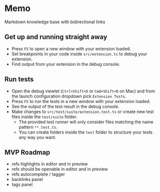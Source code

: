 # Memo

Markdown knowledge base with bidirectional links

## Get up and running straight away

* Press `F5` to open a new window with your extension loaded.
* Set breakpoints in your code inside `src/extension.ts` to debug your extension.
* Find output from your extension in the debug console.

## Run tests

* Open the debug viewlet (`Ctrl+Shift+D` or `Cmd+Shift+D` on Mac) and from the launch configuration dropdown pick `Extension Tests`.
* Press `F5` to run the tests in a new window with your extension loaded.
* See the output of the test result in the debug console.
* Make changes to `src/test/suite/extension.test.ts` or create new test files inside the `test/suite` folder.
  * The provided test runner will only consider files matching the name pattern `**.test.ts`.
  * You can create folders inside the `test` folder to structure your tests any way you want.


## MVP Roadmap

- refs highlights in editor and in preview
- refs should be openable in editor and in preview
- refs autocomplete / tagger
- backlinks panel
- tags panel
